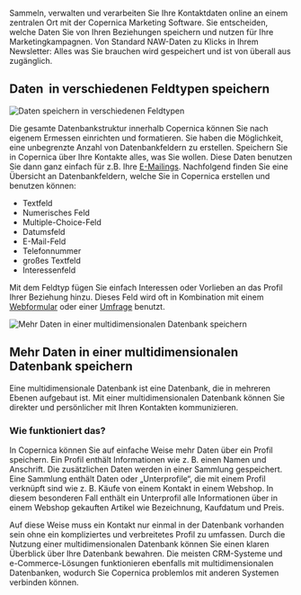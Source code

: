 Sammeln, verwalten und verarbeiten Sie Ihre Kontaktdaten online an einem
zentralen Ort mit der Copernica Marketing Software. Sie entscheiden,
welche Daten Sie von Ihren Beziehungen speichern und nutzen für Ihre
Marketingkampagnen. Von Standard NAW-Daten zu Klicks in Ihrem
Newsletter: Alles was Sie brauchen wird gespeichert und ist von überall
aus zugänglich.

Daten  in verschiedenen Feldtypen speichern
-------------------------------------------

![Daten speichern in verschiedenen
Feldtypen](../images/de-erstellen-sie-ihre-eigene-datenbank-thumb.png "Daten speichern in verschiedenen Feldtypen")

Die gesamte Datenbankstruktur innerhalb Copernica können Sie nach
eigenem Ermessen einrichten und formatieren. Sie haben die Möglichkeit,
eine unbegrenzte Anzahl von Datenbankfeldern zu erstellen. Speichern Sie
in Copernica über Ihre Kontakte alles, was Sie wollen. Diese Daten
benutzen Sie dann ganz einfach für z.B. Ihre
[E-Mailings](http://www.copernica.com/de/funktionen/e-mailings "E-Mailings").
Nachfolgend finden Sie eine Übersicht an Datenbankfeldern, welche Sie in
Copernica erstellen und benutzen können:

-   Textfeld
-   Numerisches Feld
-   Multiple-Choice-Feld
-   Datumsfeld
-   E-Mail-Feld
-   Telefonnummer
-   großes Textfeld
-   Interessenfeld

Mit dem Feldtyp fügen Sie einfach Interessen oder Vorlieben an das
Profil Ihrer Beziehung hinzu. Dieses Feld wird oft in Kombination mit
einem
[Webformular](http://www.copernica.com/de/funktionen/webseiten/verschiedene-webformulare "Webformular")
oder einer
[Umfrage](http://www.copernica.com/de/funktionen/webseiten/umfragen "Umfrage")
benutzt.

![Mehr Daten in einer multidimensionalen Datenbank
speichern](../images/multidimensional-database.jpg "Mehr Daten in einer multidimensionalen Datenbank speichern")

Mehr Daten in einer multidimensionalen Datenbank speichern
----------------------------------------------------------

Eine multidimensionale Datenbank ist eine Datenbank, die in mehreren
Ebenen aufgebaut ist. Mit einer multidimensionalen Datenbank können Sie
direkter und persönlicher mit Ihren Kontakten kommunizieren.

### Wie funktioniert das?

In Copernica können Sie auf einfache Weise mehr Daten über ein Profil
speichern. Ein Profil enthält Informationen wie z. B. einen Namen und
Anschrift. Die zusätzlichen Daten werden in einer Sammlung gespeichert.
Eine Sammlung enthält Daten oder „Unterprofile“, die mit einem Profil
verknüpft sind wie z. B. Käufe von einem Kontakt in einem Webshop. In
diesem besonderen Fall enthält ein Unterprofil alle Informationen über
in einem Webshop gekauften Artikel wie Bezeichnung, Kaufdatum und Preis.

Auf diese Weise muss ein Kontakt nur einmal in der Datenbank vorhanden
sein ohne ein kompliziertes und verbreitetes Profil zu umfassen. Durch
die Nutzung einer multidimensionalen Datenbank können Sie einen klaren
Überblick über Ihre Datenbank bewahren. Die meisten CRM-Systeme und
e-Commerce-Lösungen funktionieren ebenfalls mit multidimensionalen
Datenbanken, wodurch Sie Copernica problemlos mit anderen Systemen
verbinden können.
